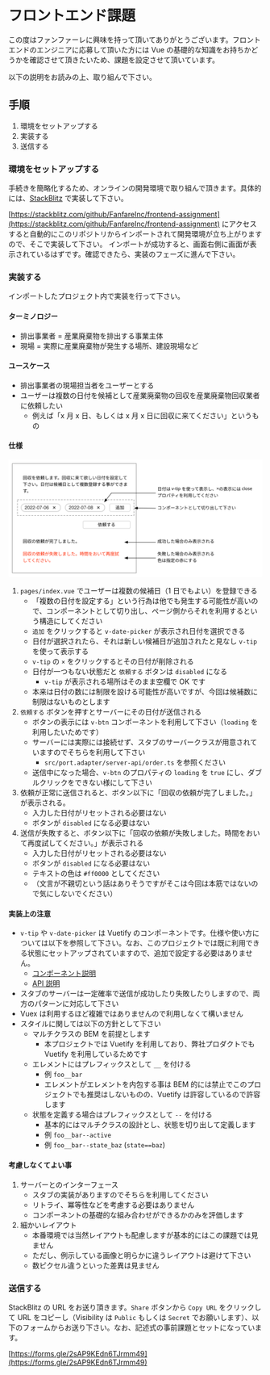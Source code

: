 # フロントエンド課題

この度はファンファーレに興味を持って頂いてありがとうございます。フロントエンドのエンジニアに応募して頂いた方には Vue の基礎的な知識をお持ちかどうかを確認させて頂きたいため、課題を設定させて頂いています。

以下の説明をお読みの上、取り組んで下さい。

## 手順

1. 環境をセットアップする
2. 実装する
3. 送信する

### 環境をセットアップする

手続きを簡略化するため、オンラインの開発環境で取り組んで頂きます。具体的には、[StackBlitz](https://stackblitz.com/) で実装して下さい。

[https://stackblitz.com/github/FanfareInc/frontend-assignment](https://stackblitz.com/github/FanfareInc/frontend-assignment) にアクセスすると自動的にこのリポジトリからインポートされて開発環境が立ち上がりますので、そこで実装して下さい。 インポートが成功すると、画面右側に画面が表示されているはずです。確認できたら、実装のフェーズに進んで下さい。

### 実装する

インポートしたプロジェクト内で実装を行って下さい。

#### ターミノロジー

- 排出事業者 = 産業廃棄物を排出する事業主体
- 現場 = 実際に産業廃棄物が発生する場所、建設現場など

#### ユースケース

- 排出事業者の現場担当者をユーザーとする
- ユーザーは複数の日付を候補として産業廃棄物の回収を産業廃棄物回収業者に依頼したい
  - 例えば「x 月 x 日、もしくは x 月 x 日に回収に来てください」というもの

#### 仕様

![アウトライン](./outline.svg)

1. `pages/index.vue` でユーザーは複数の候補日（1 日でもよい）を登録できる
   - 「複数の日付を設定する」という行為は他でも発生する可能性が高いので、コンポーネントとして切り出し、ページ側からそれを利用するという構造にしてください
   - `追加` をクリックすると `v-date-picker` が表示され日付を選択できる
   - 日付が選択されたら、それは新しい候補日が追加されたと見なし `v-tip` を使って表示する
   - `v-tip` の `×` をクリックするとその日付が削除される
   - 日付が一つもない状態だと `依頼する` ボタンは `disabled` になる
     - `v-tip` が表示される場所はそのまま空欄で OK です
   - 本来は日付の数には制限を設ける可能性が高いですが、今回は候補数に制限はないものとします
2. `依頼する` ボタンを押すとサーバーにその日付が送信される
   - ボタンの表示には `v-btn` コンポーネントを利用して下さい（`loading` を利用したいためです）
   - サーバーには実際には接続せず、スタブのサーバークラスが用意されていますのでそちらを利用して下さい
     - `src/port.adapter/server-api/order.ts` を参照ください
   - 送信中になった場合、`v-btn` のプロパティの `loading` を `true` にし、ダブルクリックをできない様にして下さい
3. 依頼が正常に送信されると、ボタン以下に「回収の依頼が完了しました。」が表示される。
   - 入力した日付がリセットされる必要はない
   - ボタンが `disabled` になる必要はない
4. 送信が失敗すると、ボタン以下に「回収の依頼が失敗しました。時間をおいて再度試してください。」が表示される
   - 入力した日付がリセットされる必要はない
   - ボタンが `disabled` になる必要はない
   - テキストの色は `#ff0000` としてください
   - （文言が不親切という話はありそうですがそこは今回は本筋ではないので気にしないでください）

#### 実装上の注意

- `v-tip` や `v-date-picker` は Vuetify のコンポーネントです。仕様や使い方については以下を参照して下さい。なお、このプロジェクトでは既に利用できる状態にセットアップされていますので、追加で設定する必要はありません。
  - [コンポーネント説明](https://vuetifyjs.com/ja/components/chips/)
  - [API 説明](https://vuetifyjs.com/ja/api/v-chip/)
- スタブのサーバーは一定確率で送信が成功したり失敗したりしますので、両方のパターンに対応して下さい
- Vuex は利用するほど複雑ではありませんので利用しなくて構いません
- スタイルに関しては以下の方針として下さい
  - マルチクラスの BEM を前提とします
    - 本プロジェクトでは Vuetify を利用しており、弊社プロダクトでも Vuetify を利用しているためです
  - エレメントにはプレフィックスとして `__` を付ける
    - 例 `foo__bar`
    - エレメントがエレメントを内包する事は BEM 的には禁止でこのプロジェクトでも推奨はしないものの、Vuetify は許容しているので許容します
  - 状態を定義する場合はプレフィックスとして `--` を付ける
    - 基本的にはマルチクラスの設計とし、状態を切り出して定義します
    - 例 `foo__bar--active`
    - 例 `foo__bar--state_baz` (`state==baz`)

#### 考慮しなくてよい事

1. サーバーとのインターフェース
   - スタブの実装がありますのでそちらを利用してください
   - リトライ、冪等性などを考慮する必要はありません
   - コンポーネントの基礎的な組み合わせができるかのみを評価します
2. 細かいレイアウト
   - 本番環境では当然レイアウトも配慮しますが基本的にはこの課題では見ません
   - ただし、例示している画像と明らかに違うレイアウトは避けて下さい
   - 数ピクセル違うといった差異は見ません

### 送信する

StackBlitz の URL をお送り頂きます。`Share` ボタンから `Copy URL` をクリックして URL をコピーし（Visibility は `Public` もしくは `Secret` でお願いします）、以下のフォームからお送り下さい。なお、記述式の事前課題とセットになっています。

[https://forms.gle/2sAP9KEdn6TJrmm49](https://forms.gle/2sAP9KEdn6TJrmm49)
